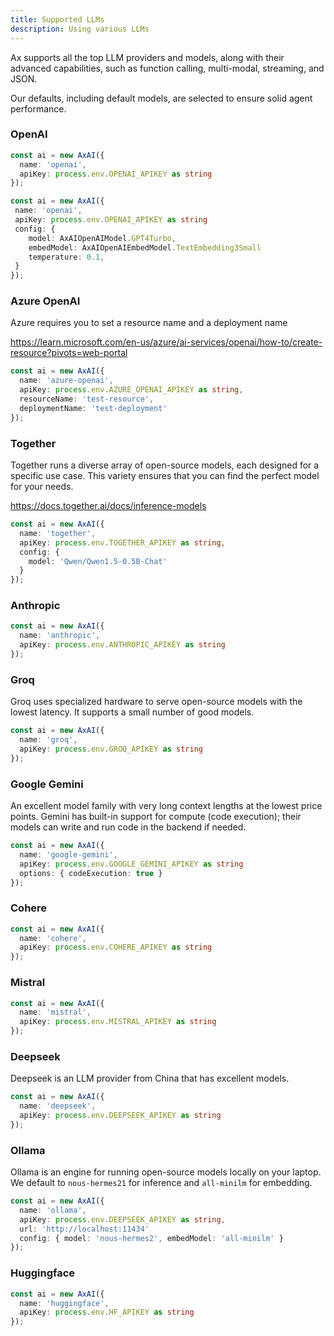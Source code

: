 ```yaml
---
title: Supported LLMs
description: Using various LLMs
---
```


Ax supports all the top LLM providers and models, along with their advanced capabilities, such as function calling, multi-modal, streaming, and JSON.

Our defaults, including default models, are selected to ensure solid agent performance.

### OpenAI

```typescript title="Use defaults"
const ai = new AxAI({
  name: 'openai',
  apiKey: process.env.OPENAI_APIKEY as string
});
```

```typescript title="Customized"
const ai = new AxAI({
 name: 'openai',
 apiKey: process.env.OPENAI_APIKEY as string
 config: {
    model: AxAIOpenAIModel.GPT4Turbo,
    embedModel: AxAIOpenAIEmbedModel.TextEmbedding3Small
    temperature: 0.1,
 }
});
```

### Azure OpenAI

Azure requires you to set a resource name and a deployment name

https://learn.microsoft.com/en-us/azure/ai-services/openai/how-to/create-resource?pivots=web-portal

```typescript title="Use defaults"
const ai = new AxAI({
  name: 'azure-openai',
  apiKey: process.env.AZURE_OPENAI_APIKEY as string,
  resourceName: 'test-resource',
  deploymentName: 'test-deployment'
});
```

### Together

Together runs a diverse array of open-source models, each designed for a specific use case. This variety ensures that you can find the perfect model for your needs.

https://docs.together.ai/docs/inference-models

```typescript title="With custom models"
const ai = new AxAI({
  name: 'together',
  apiKey: process.env.TOGETHER_APIKEY as string,
  config: {
    model: 'Qwen/Qwen1.5-0.5B-Chat'
  }
});
```

### Anthropic

```typescript title="Use defaults"
const ai = new AxAI({
  name: 'anthropic',
  apiKey: process.env.ANTHROPIC_APIKEY as string
});
```

### Groq

Groq uses specialized hardware to serve open-source models with the lowest latency. It supports a small number of good models.

```typescript title="Use defaults"
const ai = new AxAI({
  name: 'groq',
  apiKey: process.env.GROQ_APIKEY as string
});
```

### Google Gemini

An excellent model family with very long context lengths at the lowest price points. Gemini has built-in support for compute (code execution); their models can write and run code in the backend if needed.

```typescript title="Use defaults, enable code execution"
const ai = new AxAI({
  name: 'google-gemini',
  apiKey: process.env.GOOGLE_GEMINI_APIKEY as string
  options: { codeExecution: true }
});
```

### Cohere

```typescript title="Use defaults"
const ai = new AxAI({
  name: 'cohere',
  apiKey: process.env.COHERE_APIKEY as string
});
```

### Mistral

```typescript title="Use defaults"
const ai = new AxAI({
  name: 'mistral',
  apiKey: process.env.MISTRAL_APIKEY as string
});
```

### Deepseek

Deepseek is an LLM provider from China that has excellent models.

```typescript title="Use defaults"
const ai = new AxAI({
  name: 'deepseek',
  apiKey: process.env.DEEPSEEK_APIKEY as string
});
```

### Ollama

Ollama is an engine for running open-source models locally on your laptop. We default to `nous-hermes21` for inference and `all-minilm` for embedding.

```typescript title="Use defaults"
const ai = new AxAI({
  name: 'ollama',
  apiKey: process.env.DEEPSEEK_APIKEY as string,
  url: 'http://localhost:11434'
  config: { model: 'nous-hermes2', embedModel: 'all-minilm' }
});
```

### Huggingface

```typescript title="Use defaults"
const ai = new AxAI({
  name: 'huggingface',
  apiKey: process.env.HF_APIKEY as string
});
```
